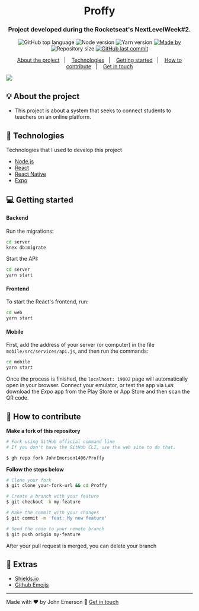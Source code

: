<h1 align="center">Proffy</h1>
<h3 align="center">Project developed during the Rocketseat's NextLevelWeek#2.</h3>

<p align="center">
  <img alt="GitHub top language" src="https://img.shields.io/github/languages/top/JohnEmerson1406/Proffy?color=%237e57c2">
  
  <img alt="Node version" src="https://img.shields.io/badge/node.js@lts-12.18.1-informational?logo=Node.JS&color=%237e57c2">
  
  <img alt="Yarn version" src="https://img.shields.io/badge/yarn-1.22.4-informational?logo=yarn&color=%237e57c2">

  <a href="https://www.linkedin.com/in/johnemerson1406/">
    <img alt="Made by" src="https://img.shields.io/badge/made%20by-John%20Emerson-%237e57c2">
  </a>
  
  <img alt="Repository size" src="https://img.shields.io/github/repo-size/JohnEmerson1406/Proffy?color=%237e57c2">
  
  <a href="https://github.com/JohnEmerson1406/Proffy/commits/master">
    <img alt="GitHub last commit" src="https://img.shields.io/github/last-commit/JohnEmerson1406/Proffy?color=%237e57c2">
  </a>
</p>

<p align="center">
  <a href="#bulb-about-the-project">About the project</a>&nbsp;&nbsp;&nbsp;|&nbsp;&nbsp;&nbsp;
  <a href="#rocket-technologies">Technologies</a>&nbsp;&nbsp;&nbsp;|&nbsp;&nbsp;&nbsp;
  <a href="#computer-getting-started">Getting started</a>&nbsp;&nbsp;&nbsp;|&nbsp;&nbsp;&nbsp;
  <a href="#thinking-how-to-contribute">How to contribute</a>&nbsp;&nbsp;&nbsp;|&nbsp;&nbsp;&nbsp;
  <a href="#star2-extras">Get in touch</a>
</p>

<img align="center" src="https://user-images.githubusercontent.com/43749971/89747466-458be600-da95-11ea-87f8-889fd3b6e45b.png"></img>

## :bulb: About the project

- This project is about a system that seeks to connect students to teachers on an online platform.

## :rocket: Technologies

Technologies that I used to develop this project

- [Node.js](https://nodejs.org/en)
- [React](https://reactjs.org)
- [React Native](https://facebook.github.io/react-native)
- [Expo](https://expo.io)

## :computer: Getting started

#### Backend

Run the migrations:
```bash
cd server
knex db:migrate
```

Start the API:
```bash
cd server
yarn start
```

#### Frontend

To start the React's frontend, run:
```bash
cd web
yarn start
```

#### Mobile

First, add the address of your server (or computer) in the file `mobile/src/services/api.js`, and then run the commands:
```bash
cd mobile
yarn start
```
Once the process is finished, the `localhost: 19002` page will automatically open in your browser. Connect your emulator, or test the app via `LAN`: download the *Expo* app from the Play Store or App Store and then scan the QR code.

## :thinking: How to contribute

**Make a fork of this repository**

```bash
# Fork using GitHub official command line
# If you don't have the GitHub CLI, use the web site to do that.

$ gh repo fork JohnEmerson1406/Proffy
```

**Follow the steps below**

```bash
# Clone your fork
$ git clone your-fork-url && cd Proffy

# Create a branch with your feature
$ git checkout -b my-feature

# Make the commit with your changes
$ git commit -m 'feat: My new feature'

# Send the code to your remote branch
$ git push origin my-feature
```

After your pull request is merged, you can delete your branch

## :star2: Extras
- [Shields.io](https://shields.io/)
- [Github Emojis](https://gist.github.com/rxaviers/7360908)

---

Made with ♥ by John Emerson :wave: [Get in touch](https://johnemerson1406.github.io/linktree)
